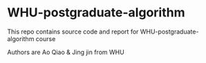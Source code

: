 # WHU-postgraduate-algorithm
This repo contains source code and report for WHU-postgraduate-algorithm course

Authors are Ao Qiao & Jing jin from WHU

